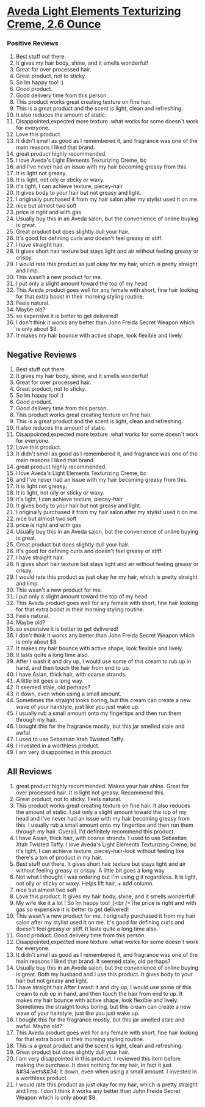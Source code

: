 # [Aveda Light Elements Texturizing Creme, 2.6 Ounce](https://products.checkmycream.com/products/Aveda-Light-Elements-Texturizing-Creme-2.6-Ounce.html)

### Positive Reviews

<ol>
      <li>Best stuff out there.</li>
      <li>It gives my hair body, shine, and it smells wonderful!</li>
      <li>Great for over processed hair.  </li>
      <li>Great product, not to sticky.</li>
      <li>So Im happy too! :)</li>
      <li>Good product.</li>
      <li>Good delivery time from this person.</li>
      <li>This product works great creating texture on fine hair.  </li>
      <li>This is a great product and the scent is light, clean and refreshing.</li>
      <li>It also reduces the amount of static.  </li>
      <li>Disappointed,expected more texture .what works for some doesn&#x60;t work for everyone.</li>
      <li>Love this product.  </li>
      <li>It didn&#x27;t smell as good as I remembered it, and fragrance was one of the main reasons I liked that brand.</li>
      <li>great product highly recommended.  </li>
      <li>I love Aveda&#x27;s Light Elements Texturizing Creme, bc</li>
      <li>and I&#x27;ve never had an issue with my hair becoming greasy from this.  </li>
      <li>It is light not greasy.  </li>
      <li>It is light, not oily or sticky or waxy.</li>
      <li>it&#x27;s light, I can achieve texture, piecey-hair</li>
      <li>It gives body to your hair but not greasy and light.</li>
      <li>I originally purchased it from my hair salon after my stylist used it on me.  </li>
      <li>nice but almost two soft</li>
      <li>price is right and with gas</li>
      <li>Usually buy this in an Aveda salon, but the convenience of online buying is great.</li>
      <li>Great product but does slightly dull your hair.</li>
      <li>It&#x27;s good for defining curls and doesn&#x27;t feel greasy or stiff.  </li>
      <li>I have straight hair.</li>
      <li>It gives short hair texture but stays light and air without feeling greasy or crispy.</li>
      <li>I would rate this product as just okay for my hair, which is pretty straight and limp.  </li>
      <li>This wasn&#x27;t a new product for me.  </li>
      <li>I put only a slight amount toward the top of my head</li>
      <li>This Aveda product goes well for any female with short, fine hair looking for that extra boost in their morning styling routine.</li>
      <li>Feels natural.</li>
      <li>Maybe old?</li>
      <li>so expensive it is better to get delivered!</li>
      <li>I don&#x27;t think it works any better than John Freida Secret Weapon which is only about $8.</li>
      <li>It makes my hair bounce with active shape, look flexible and lively.</li>
</ol>


<h2>Negative Reviews</h2>
<ol>
<li> Best stuff out there.</li>
<li> It gives my hair body, shine, and it smells wonderful!</li>
<li> Great for over processed hair.  </li>
<li> Great product, not to sticky.</li>
<li> So Im happy too! :)</li>
<li> Good product.</li>
<li> Good delivery time from this person.</li>
<li> This product works great creating texture on fine hair.  </li>
<li> This is a great product and the scent is light, clean and refreshing.</li>
<li> It also reduces the amount of static.  </li>
<li> Disappointed,expected more texture .what works for some doesn&#x60;t work for everyone.</li>
<li> Love this product.  </li>
<li> It didn&#x27;t smell as good as I remembered it, and fragrance was one of the main reasons I liked that brand.</li>
<li> great product highly recommended.  </li>
<li> I love Aveda&#x27;s Light Elements Texturizing Creme, bc</li>
<li> and I&#x27;ve never had an issue with my hair becoming greasy from this.  </li>
<li> It is light not greasy.  </li>
<li> It is light, not oily or sticky or waxy.</li>
<li> it&#x27;s light, I can achieve texture, piecey-hair</li>
<li> It gives body to your hair but not greasy and light.</li>
<li> I originally purchased it from my hair salon after my stylist used it on me.  </li>
<li> nice but almost two soft</li>
<li> price is right and with gas</li>
<li> Usually buy this in an Aveda salon, but the convenience of online buying is great.</li>
<li> Great product but does slightly dull your hair.</li>
<li> It&#x27;s good for defining curls and doesn&#x27;t feel greasy or stiff.  </li>
<li> I have straight hair.</li>
<li> It gives short hair texture but stays light and air without feeling greasy or crispy.</li>
<li> I would rate this product as just okay for my hair, which is pretty straight and limp.  </li>
<li> This wasn&#x27;t a new product for me.  </li>
<li> I put only a slight amount toward the top of my head</li>
<li> This Aveda product goes well for any female with short, fine hair looking for that extra boost in their morning styling routine.</li>
<li> Feels natural.</li>
<li> Maybe old?</li>
<li> so expensive it is better to get delivered!</li>
<li> I don&#x27;t think it works any better than John Freida Secret Weapon which is only about $8.</li>
<li> It makes my hair bounce with active shape, look flexible and lively.</li>
<li> It lasts quite a long time also.</li>
<li> After I wash it and dry up, I would use some of this cream to rub up in hand, and then touch the hair from end to up.</li>
<li> I have Asian, thick hair, with coarse strands.  </li>
<li> A little bit goes a long way.</li>
<li> It seemed stale, old perhaps?</li>
<li> it down, even when using a small amount.</li>
<li> Sometimes the straight looks boring, but this cream can create a new wave of your hairstyle, just like you just wake up.</li>
<li> I usually rub a small amount onto my fingertips and then run them through my hair.  </li>
<li> I bought this for the fragrance mostly, but this jar smelled stale and awful.</li>
<li> I used to use Sebastian Xtah Twisted Taffy.  </li>
<li> I invested in a worthless product.</li>
<li> I am very disappointed in this product.</li>
</ol>

<h2>All Reviews</h2>

<ol>
    <li> great product highly recommended.  Makes your hair shine.  Great for over processed hair.  It is light not greasy.  Recommend this.</li>
    <li> Great product, not to sticky. Feels natural.</li>
    <li> This product works great creating texture on fine hair.  It also reduces the amount of static.  I put only a slight amount toward the top of my head and I&#x27;ve never had an issue with my hair becoming greasy from this.  I usually rub a small amount onto my fingertips and then run them through my hair.  Overall, I&#x27;d definitely recommend this product.</li>
    <li> I have Asian, thick hair, with coarse strands.  I used to use Sebastian Xtah Twisted Taffy.  I love Aveda&#x27;s Light Elements Texturizing Creme, bc it&#x27;s light, I can achieve texture, piecey-hair-look without feeling like there&#x27;s a ton of product in my hair.</li>
    <li> Best stuff out there. It gives short hair texture but stays light and air without feeling greasy or crispy. A little bit goes a long way.</li>
    <li> Not what I thought I was ordering but I&#x27;m using g it regardless. It is light, not oily or sticky or waxy. Helps lift hair, + add column.</li>
    <li> nice but almost two soft</li>
    <li> Love this product.  It gives my hair body, shine, and it smells wonderful!</li>
    <li> My wife like it a lot ! So Im happy too! :)&lt;br /&gt;The price is right and with gas so expensive it is better to get delivered!</li>
    <li> This wasn&#x27;t a new product for me.  I originally purchased it from my hair salon after my stylist used it on me.  It&#x27;s good for defining curls and doesn&#x27;t feel greasy or stiff.  It lasts quite a long time also.</li>
    <li> Good product. Good delivery time from this person.</li>
    <li> Disappointed,expected more texture .what works for some doesn&#x60;t work for everyone.</li>
    <li> It didn&#x27;t smell as good as I remembered it, and fragrance was one of the main reasons I liked that brand. It seemed stale, old perhaps?</li>
    <li> Usually buy this in an Aveda salon, but the convenience of online buying is great. Both my husband and I use this product. It gives body to your hair but not greasy and light.</li>
    <li> I have straight hair.After I wash it and dry up, I would use some of this cream to rub up in hand, and then touch the hair from end to up. It makes my hair bounce with active shape, look flexible and lively. Sometimes the straight looks boring, but this cream can create a new wave of your hairstyle, just like you just wake up.</li>
    <li> I bought this for the fragrance mostly, but this jar smelled stale and awful. Maybe old?</li>
    <li> This Aveda product goes well for any female with short, fine hair looking for that extra boost in their morning styling routine.</li>
    <li> This is a great product and the scent is light, clean and refreshing.</li>
    <li> Great product but does slightly dull your hair.</li>
    <li> I am very disappointed in this product. I reviewed this item before making the purchase. It does nothing for my hair, in fact it just &amp;#34;wets&amp;#34; it down, even when using a small amount. I invested in a worthless product.</li>
    <li> I would rate this product as just okay for my hair, which is pretty straight and limp.  I don&#x27;t think it works any better than John Freida Secret Weapon which is only about $8.</li>
</ol>




